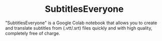 <h1 align="center">SubtitlesEveryone</h1>

"SubtitlesEveryone" is a Google Colab notebook that allows you to create and translate subtitles from (.vtt/.srt) files quickly and with high quality, completely free of charge.
